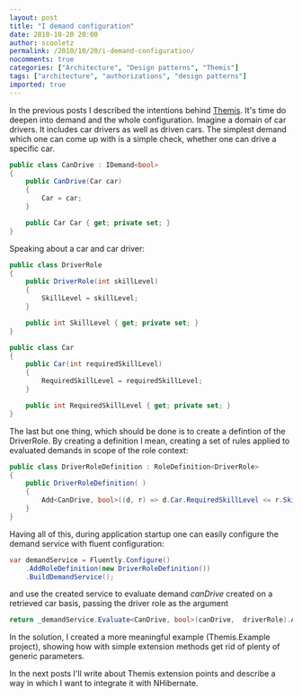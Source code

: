 ```yaml
---
layout: post
title: "I demand configuration"
date: 2010-10-20 20:00
author: scooletz
permalink: /2010/10/20/i-demand-configuration/
nocomments: true
categories: ["Architecture", "Design patterns", "Themis"]
tags: ["architecture", "authorizations", "design patterns"]
imported: true
---
```


In the previous posts I described the intentions behind [Themis](http://themis.codeplex.com/ "http://themis.codeplex.com/"). It's time do deepen into demand and the whole configuration. Imagine a domain of car drivers. It includes car drivers as well as driven cars. The simplest demand which one can come up with is a simple check, whether one can drive a specific car.
```csharp
public class CanDrive : IDemand<bool>
{
    public CanDrive(Car car)
    {
        Car = car;
    }

    public Car Car { get; private set; }
}
```
Speaking about a car and car driver:
```csharp
public class DriverRole
{
    public DriverRole(int skillLevel)
    {
        SkillLevel = skillLevel;
    }

    public int SkillLevel { get; private set; }
}

public class Car
{
    public Car(int requiredSkillLevel)
    {
        RequiredSkillLevel = requiredSkillLevel;
    }

    public int RequiredSkillLevel { get; private set; }
}
```

The last but one thing, which should be done is to create a defintion of the DriverRole. By creating a definition I mean, creating a set of rules applied to evaluated demands in scope of the role context:
```csharp
public class DriverRoleDefinition : RoleDefinition<DriverRole>
{
    public DriverRoleDefinition( )
    {
        Add<CanDrive, bool>((d, r) => d.Car.RequiredSkillLevel <= r.SkillLevel);
    }
}
```
Having all of this, during application startup one can easily configure the demand service with fluent configuration:
```csharp
var demandService = Fluently.Configure()
    .AddRoleDefinition(new DriverRoleDefinition())
    .BuildDemandService();
```
and use the created service to evaluate demand *canDrive* created on a retrieved car basis, passing the driver role as the argument

```csharp
return _demandService.Evaluate<CanDrive, bool>(canDrive,  driverRole).Any(b=>b);
```
In the solution, I created a more meaningful example (Themis.Example project), showing how with simple extension methods get rid of plenty of generic parameters.

In the next posts I'll write about Themis extension points and describe a way in which I want to integrate it with NHibernate.
